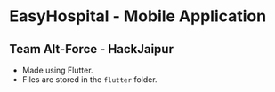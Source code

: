 # EasyHospital - Mobile Application

## Team Alt-Force - HackJaipur

- Made using Flutter.
- Files are stored in the `flutter` folder.

